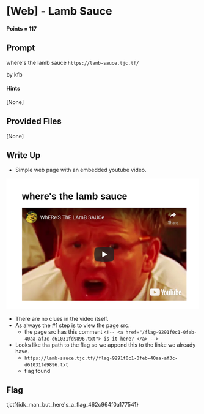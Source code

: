 # \[Web\] - Lamb Sauce

#### Points = 117

## Prompt

where's the lamb sauce
`https://lamb-sauce.tjc.tf/`

by kfb

#### Hints

\[None\]

## Provided Files

\[None\]

## Write Up

- Simple web page with an embedded youtube video.

![webpage|500](../images/tjctf-2022/ramsey.png)

- There are no clues in the video itself.
- As always the #1 step is to view the page src.
	- the page src has this comment 
	`<!-- <a href="/flag-9291f0c1-0feb-40aa-af3c-d61031fd9896.txt"> is it here? </a> -->`
- Looks like tha path to the flag so we append this to the linke we already have.
	- `https://lamb-sauce.tjc.tf//flag-9291f0c1-0feb-40aa-af3c-d61031fd9896.txt`
	- flag found

## Flag

tjctf{idk_man_but_here's_a_flag_462c964f0a177541}
